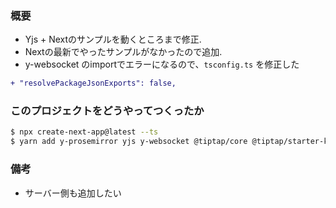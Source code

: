 ### 概要
- Yjs + Nextのサンプルを動くところまで修正.
- Nextの最新でやったサンプルがなかったので追加.
- y-websocket のimportでエラーになるので、`tsconfig.ts` を修正した

```diff
+ "resolvePackageJsonExports": false,
```

### このプロジェクトをどうやってつくったか
```bash
$ npx create-next-app@latest --ts
$ yarn add y-prosemirror yjs y-websocket @tiptap/core @tiptap/starter-kit @tiptap/react @tiptap/extension-collaboration @tiptap/extension-collaboration-cursor @tiptap/pm
```

### 備考
- サーバー側も追加したい
